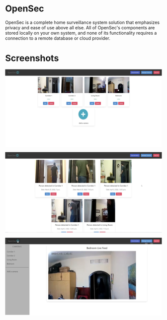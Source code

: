 # OpenSec

OpenSec is a complete home surveillance system solution that emphasizes privacy and ease of use above all else. 
All of OpenSec's components are stored locally on your own system, and none of its functionality requires a connection to a remote database or cloud provider.

# Screenshots
![](screenshots/screenshot1.png)

![](screenshots/screenshot2.png)

![](screenshots/screenshot3.png)
